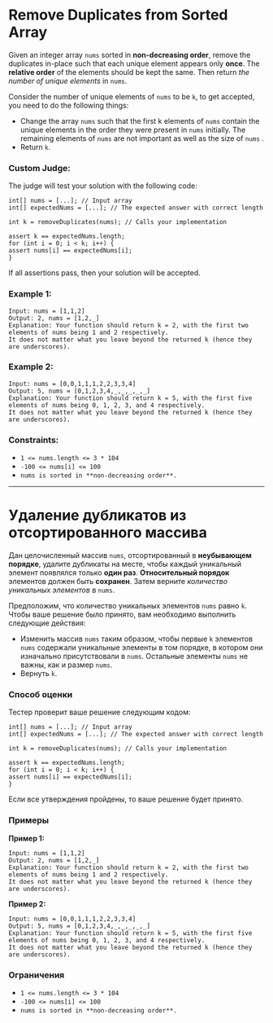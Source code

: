 # Remove Duplicates from Sorted Array

Given an integer array `nums` sorted in **non-decreasing order**, remove the duplicates in-place such that each unique element appears only **once**. The **relative order** of the elements should be kept the same. Then return *the number of unique elements* in `nums`.

Consider the number of unique elements of `nums` to be `k`, to get accepted, you need to do the following things:

* Change the array `nums` such that the first k elements of `nums` contain the unique elements in the order they were present in `nums` initially. The remaining elements of `nums`  are not important as well as the size of `nums` .
* Return `k`.

### Custom Judge:

The judge will test your solution with the following code:

```
int[] nums = [...]; // Input array
int[] expectedNums = [...]; // The expected answer with correct length

int k = removeDuplicates(nums); // Calls your implementation

assert k == expectedNums.length;
for (int i = 0; i < k; i++) {
assert nums[i] == expectedNums[i];
}
```

If all assertions pass, then your solution will be accepted.

### Example 1:

```
Input: nums = [1,1,2]
Output: 2, nums = [1,2,_]
Explanation: Your function should return k = 2, with the first two elements of nums being 1 and 2 respectively.
It does not matter what you leave beyond the returned k (hence they are underscores).
```

### Example 2:

```
Input: nums = [0,0,1,1,1,2,2,3,3,4]
Output: 5, nums = [0,1,2,3,4,_,_,_,_,_]
Explanation: Your function should return k = 5, with the first five elements of nums being 0, 1, 2, 3, and 4 respectively.
It does not matter what you leave beyond the returned k (hence they are underscores).
```

### Constraints:

* `1 <= nums.length <= 3 * 104`
* `-100 <= nums[i] <= 100`
* `nums is sorted in **non-decreasing order**.`

---

# Удаление дубликатов из отсортированного массива

Дан целочисленный массив `nums`, отсортированный в **неубывающем порядке**, удалите дубликаты на месте, чтобы каждый уникальный элемент появлялся только **один раз**. **Относительный порядок** элементов должен быть **сохранен**. Затем верните *количество уникальных элементов* в `nums`.

Предположим, что количество уникальных элементов `nums` равно `k`. Чтобы ваше решение было принято, вам необходимо выполнить следующие действия:

* Изменить массив `nums` таким образом, чтобы первые `k` элементов `nums` содержали уникальные элементы в том порядке, в котором они изначально присутствовали в `nums`. Остальные элементы `nums` не важны, как и размер `nums`.
* Вернуть `k`.

### Способ оценки

Тестер проверит ваше решение следующим кодом:

```
int[] nums = [...]; // Input array
int[] expectedNums = [...]; // The expected answer with correct length

int k = removeDuplicates(nums); // Calls your implementation

assert k == expectedNums.length;
for (int i = 0; i < k; i++) {
assert nums[i] == expectedNums[i];
}
```

Если все утверждения пройдены, то ваше решение будет принято.

### Примеры

**Пример 1:**

```
Input: nums = [1,1,2]
Output: 2, nums = [1,2,_]
Explanation: Your function should return k = 2, with the first two elements of nums being 1 and 2 respectively.
It does not matter what you leave beyond the returned k (hence they are underscores).
```

**Пример 2:**

```
Input: nums = [0,0,1,1,1,2,2,3,3,4]
Output: 5, nums = [0,1,2,3,4,_,_,_,_,_]
Explanation: Your function should return k = 5, with the first five elements of nums being 0, 1, 2, 3, and 4 respectively.
It does not matter what you leave beyond the returned k (hence they are underscores).
```

### Ограничения

* `1 <= nums.length <= 3 * 104`
* `-100 <= nums[i] <= 100`
* `nums is sorted in **non-decreasing order**.`

